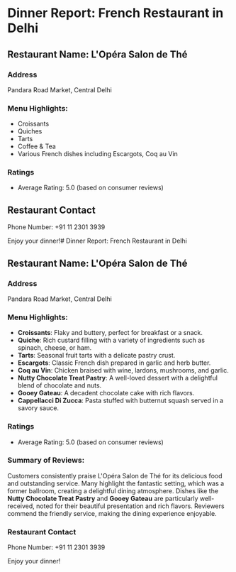 # Dinner Report: French Restaurant in Delhi

## Restaurant Name: L'Opéra Salon de Thé

### Address 
Pandara Road Market, Central Delhi

### Menu Highlights:
- Croissants
- Quiches
- Tarts
- Coffee & Tea
- Various French dishes including Escargots, Coq au Vin

### Ratings
- Average Rating: 5.0 (based on consumer reviews)


## Restaurant Contact
Phone Number: +91 11 2301 3939

Enjoy your dinner!# Dinner Report: French Restaurant in Delhi

## Restaurant Name: L'Opéra Salon de Thé

### Address 
Pandara Road Market, Central Delhi

### Menu Highlights:
- **Croissants**: Flaky and buttery, perfect for breakfast or a snack.
- **Quiche**: Rich custard filling with a variety of ingredients such as spinach, cheese, or ham.
- **Tarts**: Seasonal fruit tarts with a delicate pastry crust.
- **Escargots**: Classic French dish prepared in garlic and herb butter.
- **Coq au Vin**: Chicken braised with wine, lardons, mushrooms, and garlic.
- **Nutty Chocolate Treat Pastry**: A well-loved dessert with a delightful blend of chocolate and nuts.
- **Gooey Gateau**: A decadent chocolate cake with rich flavors.
- **Cappellacci Di Zucca**: Pasta stuffed with butternut squash served in a savory sauce.

### Ratings
- Average Rating: 5.0 (based on consumer reviews)

### Summary of Reviews:
Customers consistently praise L'Opéra Salon de Thé for its delicious food and outstanding service. Many highlight the fantastic setting, which was a former ballroom, creating a delightful dining atmosphere. Dishes like the **Nutty Chocolate Treat Pastry** and **Gooey Gateau** are particularly well-received, noted for their beautiful presentation and rich flavors. Reviewers commend the friendly service, making the dining experience enjoyable.

### Restaurant Contact
Phone Number: +91 11 2301 3939

Enjoy your dinner!